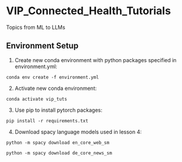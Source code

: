 # VIP_Connected_Health_Tutorials
Topics from ML to LLMs

## Environment Setup
1. Create new conda environment with python packages specified in environment.yml: 

`conda env create -f environment.yml`

2. Activate new conda environment:

`conda activate vip_tuts`

3. Use pip to install pytorch packages:

`pip install -r requirements.txt`

4. Download spacy language models used in lesson 4:

`python -m spacy download en_core_web_sm`

`python -m spacy download de_core_news_sm`